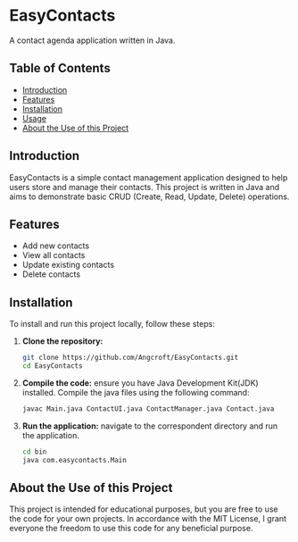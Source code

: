 # EasyContacts

A contact agenda application written in Java.

## Table of Contents
- [Introduction](#introduction)
- [Features](#features)
- [Installation](#installation)
- [Usage](#usage)
- [About the Use of this Project](#about-the-use-of-this-project)

## Introduction
EasyContacts is a simple contact management application designed to help users store and manage their contacts. This project is written in Java and aims to demonstrate basic CRUD (Create, Read, Update, Delete) operations.

## Features
- Add new contacts
- View all contacts
- Update existing contacts
- Delete contacts

## Installation
To install and run this project locally, follow these steps:

1. **Clone the repository:**
   ```bash
   git clone https://github.com/Angcroft/EasyContacts.git
   cd EasyContacts
   ```

2. **Compile the code:**
ensure you have Java Development Kit(JDK) installed. Compile the java files using the following command:
     ```bash
    javac Main.java ContactUI.java ContactManager.java Contact.java
    ```

3. **Run the application:**
navigate to the correspondent directory and run the application.
    ```bash
    cd bin
    java com.easycontacts.Main
    ```

## About the Use of this Project
This project is intended for educational purposes, but you are free to use the code for your own projects. In accordance with the MIT License, I grant everyone the freedom to use this code for any beneficial purpose.
